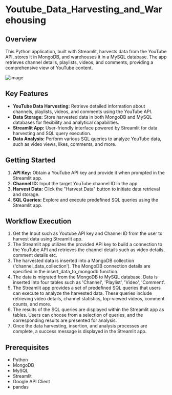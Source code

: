 # Youtube_Data_Harvesting_and_Warehousing
## Overview

This Python application, built with Streamlit, harvests data from the YouTube API, stores it in MongoDB, and warehouses it in a MySQL database. The app retrieves channel details, playlists, videos, and comments, providing a comprehensive view of YouTube content.

![image](https://github.com/AkashKumar305/Youtube_Data_Harvesting_and_Warehousing/assets/72120829/4672ad10-58cc-4bfc-b1e3-f79cacad134d)


## Key Features

- **YouTube Data Harvesting:** Retrieve detailed information about channels, playlists, videos, and comments using the YouTube API.
- **Data Storage:** Store harvested data in both MongoDB and MySQL databases for flexibility and analytical capabilities.
- **Streamlit App:** User-friendly interface powered by Streamlit for data harvesting and SQL query execution.
- **Data Analysis:** Perform various SQL queries to analyze YouTube data, such as video views, likes, comments, and more.

## Getting Started

1. **API Key:** Obtain a YouTube API key and provide it when prompted in the Streamlit app.
2. **Channel ID:** Input the target YouTube channel ID in the app.
3. **Harvest Data:** Click the "Harvest Data" button to initiate data retrieval and storage.
4. **SQL Queries:** Explore and execute predefined SQL queries using the Streamlit app.

## Workflow Execution

1. Get the Input such as Youtube API key and Channel ID from the user to harvest data using Streamlit app.
2. The Streamlit app utilizes the provided API key to build a connection to the YouTube API and retrieves the channel details such as video details, comment details etc.
3. The harvested data is inserted into a MongoDB collection ('channel_data_collection'). The MongoDB connection details are specified in the insert_data_to_mongodb function.
4. The data is migrated from the MongoDB to MySQL database. Data is inserted into four tables such as 'Channel', 'Playlist', 'Video', 'Comment'.
5. The Streamlit app provides a set of predefined SQL queries that users can execute to analyze the harvested data. These queries include retrieving video details, channel statistics, top-viewed videos, comment counts, and more.
6. The results of the SQL queries are displayed within the Streamlit app as tables. Users can choose from a selection of queries, and the corresponding results are presented for analysis.
7. Once the data harvesting, insertion, and analysis processes are complete, a success message is displayed in the Streamlit app.

## Prerequisites

- Python
- MongoDB
- MySQL
- Streamlit
- Google API Client
- pandas
